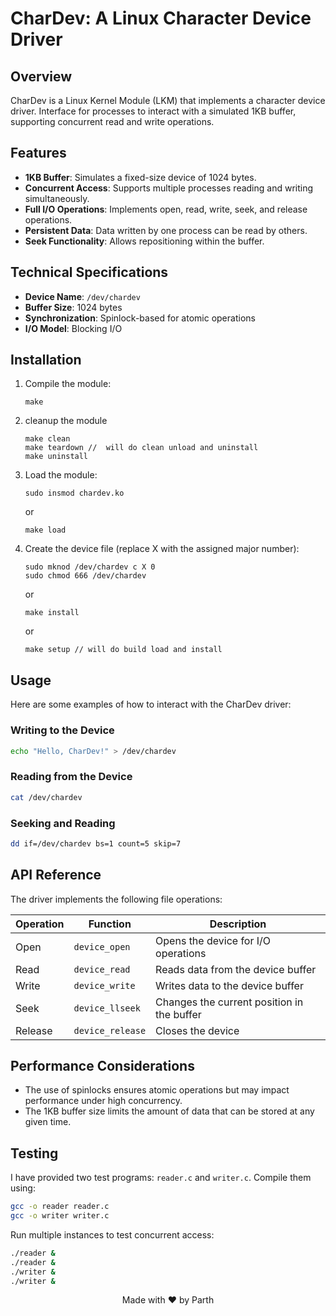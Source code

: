 # CharDev: A Linux Character Device Driver

## Overview

CharDev is a Linux Kernel Module (LKM) that implements a character device driver. Interface for processes to interact with a simulated 1KB buffer, supporting concurrent read and write operations.


## Features

- **1KB Buffer**: Simulates a fixed-size device of 1024 bytes.
- **Concurrent Access**: Supports multiple processes reading and writing simultaneously.
- **Full I/O Operations**: Implements open, read, write, seek, and release operations.
- **Persistent Data**: Data written by one process can be read by others.
- **Seek Functionality**: Allows repositioning within the buffer.

## Technical Specifications

- **Device Name**: `/dev/chardev`
- **Buffer Size**: 1024 bytes
- **Synchronization**: Spinlock-based for atomic operations
- **I/O Model**: Blocking I/O

## Installation



1. Compile the module:
   ```
   make
   ```
2. cleanup the module
    ```
    make clean
    make teardown //  will do clean unload and uninstall
    make uninstall
    ```
3. Load the module:
   ```
   sudo insmod chardev.ko
   ```
   or 
   ```
   make load
   ```

4. Create the device file (replace X with the assigned major number):
   ```
   sudo mknod /dev/chardev c X 0
   sudo chmod 666 /dev/chardev
   ```
   or 
   ```
   make install
   ```

   or 
   ```
   make setup // will do build load and install 
   ```

## Usage

Here are some examples of how to interact with the CharDev driver:

### Writing to the Device

```bash
echo "Hello, CharDev!" > /dev/chardev
```

### Reading from the Device

```bash
cat /dev/chardev
```

### Seeking and Reading

```bash
dd if=/dev/chardev bs=1 count=5 skip=7
```

## API Reference

The driver implements the following file operations:

| Operation | Function | Description |
|-----------|----------|-------------|
| Open      | `device_open`    | Opens the device for I/O operations |
| Read      | `device_read`    | Reads data from the device buffer |
| Write     | `device_write`   | Writes data to the device buffer |
| Seek      | `device_llseek`  | Changes the current position in the buffer |
| Release   | `device_release` | Closes the device |

## Performance Considerations

- The use of spinlocks ensures atomic operations but may impact performance under high concurrency.
- The 1KB buffer size limits the amount of data that can be stored at any given time.

## Testing

I have provided two test programs: `reader.c` and `writer.c`. Compile them using:

```bash
gcc -o reader reader.c
gcc -o writer writer.c
```

Run multiple instances to test concurrent access:

```bash
./reader &
./reader &
./writer &
./writer &
```


<p align="center">Made with ❤️ by Parth</p>